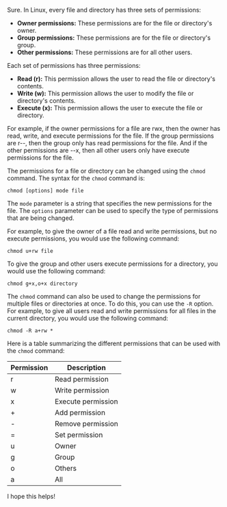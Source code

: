 Sure. In Linux, every file and directory has three sets of permissions:

- **Owner permissions:** These permissions are for the file or directory's owner.
- **Group permissions:** These permissions are for the file or directory's group.
- **Other permissions:** These permissions are for all other users.

Each set of permissions has three permissions:

- **Read (r):** This permission allows the user to read the file or directory's contents.
- **Write (w):** This permission allows the user to modify the file or directory's contents.
- **Execute (x):** This permission allows the user to execute the file or directory.

For example, if the owner permissions for a file are rwx, then the owner has read, write, and execute permissions for the file. If the group permissions are r--, then the group only has read permissions for the file. And if the other permissions are --x, then all other users only have execute permissions for the file.

The permissions for a file or directory can be changed using the `chmod` command. The syntax for the `chmod` command is:

```
chmod [options] mode file
```

The `mode` parameter is a string that specifies the new permissions for the file. The `options` parameter can be used to specify the type of permissions that are being changed.

For example, to give the owner of a file read and write permissions, but no execute permissions, you would use the following command:

```
chmod u+rw file
```

To give the group and other users execute permissions for a directory, you would use the following command:

```
chmod g+x,o+x directory
```

The `chmod` command can also be used to change the permissions for multiple files or directories at once. To do this, you can use the `-R` option. For example, to give all users read and write permissions for all files in the current directory, you would use the following command:

```
chmod -R a+rw *
```

Here is a table summarizing the different permissions that can be used with the `chmod` command:

| Permission | Description        |
| ---------- | ------------------ |
| r          | Read permission    |
| w          | Write permission   |
| x          | Execute permission |
| +          | Add permission     |
| -          | Remove permission  |
| =          | Set permission     |
| u          | Owner              |
| g          | Group              |
| o          | Others             |
| a          | All                |

I hope this helps!
